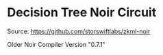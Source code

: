 # Decision Tree Noir Circuit

Source: https://github.com/storswiftlabs/zkml-noir

Older Noir Compiler Version "0.7.1"